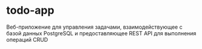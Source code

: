 # todo-app
Веб-приложение для управления задачами, взаимодействующее с базой данных PostgreSQL и предоставляющее REST API для выполнения операций CRUD 
